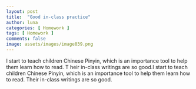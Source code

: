 ```yaml
---
layout: post
title:  "Good in-class practice"
author: luna
categories: [ Homework ]
tags: [ Homework ]
comments: false
image: assets/images/image039.png
---
```


I start to teach children Chinese Pinyin, which is an importance tool to help them learn how to read. T
heir in-class writings are so good.I start to teach children Chinese Pinyin, which is an importance tool to help them learn how to read. Their in-class writings are so good.
